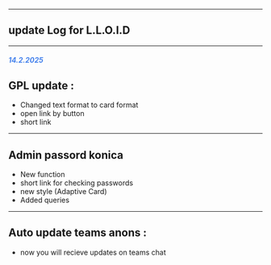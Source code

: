 <hr>

## update Log for L.L.O.I.D 

<hr>

##### <font color="#4582EC"> 14.2.2025 </font>

GPL update :
-- 
- Changed text format to card format 
- open link by button 
- short link 

<hr>

Admin passord konica
--
- New function 
- short link for checking passwords
- new style (Adaptive Card)
- Added queries 

<hr>

Auto update teams anons :
--
- now you will recieve updates on teams chat



